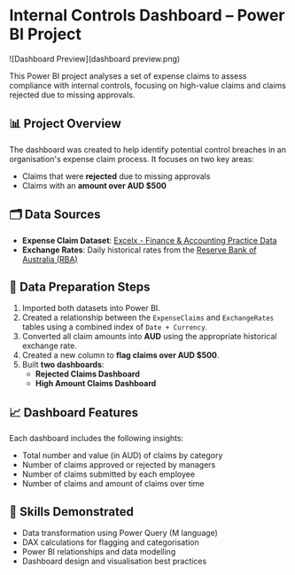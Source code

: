 # Internal Controls Dashboard – Power BI Project

![Dashboard Preview](dashboard preview.png)

This Power BI project analyses a set of expense claims to assess compliance with internal controls, focusing on high-value claims and claims rejected due to missing approvals.

## 📊 Project Overview

The dashboard was created to help identify potential control breaches in an organisation's expense claim process. It focuses on two key areas:
- Claims that were **rejected** due to missing approvals
- Claims with an **amount over AUD $500**

## 🗂️ Data Sources

- **Expense Claim Dataset**: [Excelx - Finance & Accounting Practice Data](https://excelx.com/practice-data/finance-accounting/)
- **Exchange Rates**: Daily historical rates from the [Reserve Bank of Australia (RBA)](https://www.rba.gov.au/statistics/historical-data.html)

## 🔧 Data Preparation Steps

1. Imported both datasets into Power BI.
2. Created a relationship between the `ExpenseClaims` and `ExchangeRates` tables using a combined index of `Date + Currency`.
3. Converted all claim amounts into **AUD** using the appropriate historical exchange rate.
4. Created a new column to **flag claims over AUD $500**.
5. Built **two dashboards**:
   - **Rejected Claims Dashboard**
   - **High Amount Claims Dashboard**

## 📈 Dashboard Features

Each dashboard includes the following insights:
- Total number and value (in AUD) of claims by category
- Number of claims approved or rejected by managers
- Number of claims submitted by each employee
- Number of claims and amount of claims over time

## 🧠 Skills Demonstrated

- Data transformation using Power Query (M language)
- DAX calculations for flagging and categorisation
- Power BI relationships and data modelling
- Dashboard design and visualisation best practices
